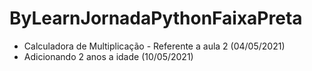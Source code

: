 # ByLearnJornadaPythonFaixaPreta
- Calculadora de Multiplicação - Referente a aula 2 (04/05/2021)
- Adicionando 2 anos a idade (10/05/2021)
